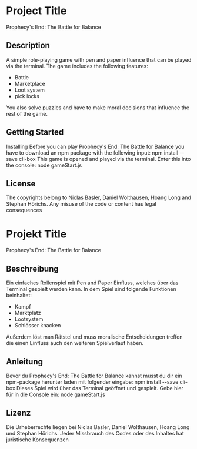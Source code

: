 # Project Title
Prophecy's End: The Battle for Balance

## Description
A simple role-playing game with pen and paper influence that can be played via the terminal. The game includes the following features:

- Battle
- Marketplace
- Loot system
- pick locks

You also solve puzzles and have to make moral decisions that influence the rest of the game.

## Getting Started
Installing
Before you can play Prophecy's End: The Battle for Balance you have to download an npm package with the following input: npm install --save cli-box
This game is opened and played via the terminal. Enter this into the console: node gameStart.js

## License
The copyrights belong to Niclas Basler, Daniel Wolthausen, Hoang Long and Stephan Hörichs.
Any misuse of the code or content has legal consequences

# Projekt Title
Prophecy's End: The Battle for Balance

## Beschreibung
Ein einfaches Rollenspiel mit Pen and Paper Einfluss, welches über das Terminal gespielt werden kann. In dem Spiel sind folgende Funktionen beinhaltet:

- Kampf
- Marktplatz
- Lootsystem
- Schlösser knacken

Außerdem löst man Rätstel und muss moralische Entscheidungen treffen die einen Einfluss auch den weiteren Spielverlauf haben.

## Anleitung
Bevor du Prophecy's End: The Battle for Balance kannst musst du dir ein npm-package herunter laden mit folgender eingabe: npm install --save cli-box
Dieses Spiel wird über das Terminal geöffnet und gespielt. Gebe hier für  in die Console ein: node gameStart.js

## Lizenz
Die Urheberrechte liegen bei Niclas Basler, Daniel Wolthausen, Hoang Long und Stephan Hörichs.
Jeder Missbrauch des Codes oder des Inhaltes hat juristische Konsequenzen
